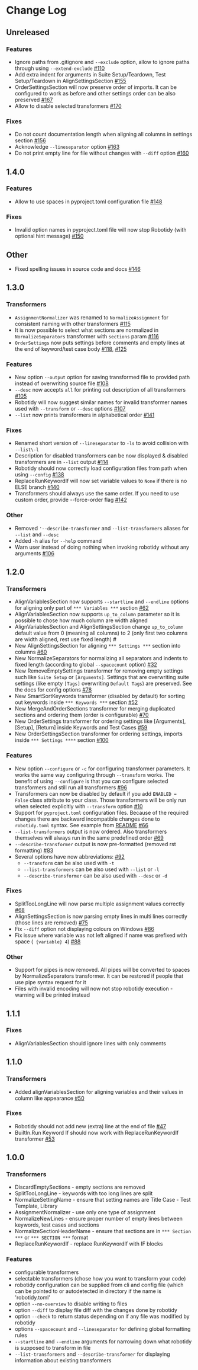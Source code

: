# Change Log

## Unreleased

### Features
- Ignore paths from .gitignore and ``--exclude`` option, allow to ignore paths through using ``--extend-exclude`` [#110](https://github.com/MarketSquare/robotframework-tidy/issues/110)
- Add extra indent for arguments in Suite Setup/Teardown, Test Setup/Teardown in AlignSettingsSection [#155](https://github.com/MarketSquare/robotframework-tidy/issues/155)
- OrderSettingsSection will now preserve order of imports. It can be configured to work as before and other settings order can be also preserved [#167](https://github.com/MarketSquare/robotframework-tidy/issues/167)
- Allow to disable selected transformers [#170](https://github.com/MarketSquare/robotframework-tidy/issues/170)

### Fixes
- Do not count documentation length when aligning all columns in settings section  [#156](https://github.com/MarketSquare/robotframework-tidy/issues/156)
- Acknowledge ``--lineseparator`` option [#163](https://github.com/MarketSquare/robotframework-tidy/issues/163)
- Do not print empty line for file without changes with ``--diff`` option [#160](https://github.com/MarketSquare/robotframework-tidy/issues/160)

## 1.4.0

### Features
- Allow to use spaces in pyproject.toml configuration file [#148](https://github.com/MarketSquare/robotframework-tidy/issues/148)

### Fixes
- Invalid option names in pyproject.toml file will now stop Robotidy (with optional hint message) [#150](https://github.com/MarketSquare/robotframework-tidy/issues/150)

## Other
- Fixed spelling issues in source code and docs [#146](https://github.com/MarketSquare/robotframework-tidy/issues/146)

## 1.3.0

### Transformers
- ``AssignmentNormalizer`` was renamed to ``NormalizeAssignment`` for consistent naming with other transformers [#115](https://github.com/MarketSquare/robotframework-tidy/issues/115)
- It is now possible to select what sections are normalized in ``NormalizeSeparators`` transformer with ``sections`` param [#116](https://github.com/MarketSquare/robotframework-tidy/issues/116)
- ``OrderSettings`` now puts settings before comments and empty lines at the end of keyword/test case body [#118](https://github.com/MarketSquare/robotframework-tidy/issues/118), [#125](https://github.com/MarketSquare/robotframework-tidy/issues/125)

### Features
- New option ``--output`` option for saving transformed file to provided path instead of overwriting source file [#108](https://github.com/MarketSquare/robotframework-tidy/issues/108)
- ``--desc`` now accepts ``all`` for printing out description of all transformers [#105](https://github.com/MarketSquare/robotframework-tidy/issues/105)
- Robotidy will now suggest similar names for invalid transformer names used with ``--transform`` or ``--desc`` options  [#107](https://github.com/MarketSquare/robotframework-tidy/issues/107)
- ``--list`` now prints transformers in alphabetical order [#141](https://github.com/MarketSquare/robotframework-tidy/issues/141)

### Fixes
- Renamed short version of ``--lineseparator`` to ``-ls`` to avoid collision with ``--list\-l``
- Description for disabled transformers can be now displayed & disabled transformers are in ``--list`` output [#114](https://github.com/MarketSquare/robotframework-tidy/issues/114)
- Robotidy should now correctly load configuration files from path when using ``--config`` [#138](https://github.com/MarketSquare/robotframework-tidy/issues/138)
- ReplaceRunKeywordIf will now set variable values to `None` if there is no ELSE branch [#140](https://github.com/MarketSquare/robotframework-tidy/issues/140)
- Transformers should always use the same order. If you need to use custom order, provide --force-order flag [#142](https://github.com/MarketSquare/robotframework-tidy/issues/142)

### Other
- Removed ``'--describe-transformer`` and ``--list-transformers`` aliases for ``--list`` and ``--desc``
- Added ``-h`` alias for ``--help`` command
- Warn user instead of doing nothing when invoking robotidy without any arguments [#106](https://github.com/MarketSquare/robotframework-tidy/issues/106)

## 1.2.0

### Transformers

- AlignVariablesSection now supports ``--startline`` and ``--endline`` options for aligning only part of ``*** Variables ***`` section [#62](https://github.com/MarketSquare/robotframework-tidy/issues/62)
- AlignVariablesSection now supports ``up_to_column`` parameter so it is possible to chose how much column are width aligned
- AlignVariablesSection and AlignSettingsSection change ``up_to_column`` default value from 0 (meaning all columns) to 2 (only first two columns are width aligned, rest use fixed length) #
- New AlignSettingsSection for aligning ``*** Settings ***`` section into columns [#60](https://github.com/MarketSquare/robotframework-tidy/issues/60)
- New NormalizeSeparators for normalizing all separators and indents to fixed length (according to global ``--spacecount`` option) [#32](https://github.com/MarketSquare/robotframework-tidy/issues/32)
- New RemoveEmptySettings transformer for removing empty settings such like `Suite Setup` or `[Arguments]`. Settings that are overwriting suite settings (like empty `[Tags]` overwriting `Default Tags`) are preserved. See the docs for config options [#78](https://github.com/MarketSquare/robotframework-tidy/issues/78)
- New SmartSortKeywords transformer (disabled by default) for sorting out keywords inside ``*** Keywords ***`` section [#52](https://github.com/MarketSquare/robotframework-tidy/issues/52)
- New MergeAndOrderSections transformer for merging duplicated sections and ordering them (order is configurable) [#70](https://github.com/MarketSquare/robotframework-tidy/issues/70)
- New OrderSettings transformer for ordering settings like [Arguments], [Setup], [Return] inside Keywords and Test Cases [#59](https://github.com/MarketSquare/robotframework-tidy/issues/59)
- New OrderSettingsSection transformer for ordering settings, imports inside ``*** Settings ****`` section [#100](https://github.com/MarketSquare/robotframework-tidy/issues/100)

### Features
- New option ``--configure`` or ``-c`` for configuring transformer parameters. It works the same way configuring through ``--transform`` works. The benefit of using ``--configure`` is that you can configure selected transformers and still run all transformers [#96](https://github.com/MarketSquare/robotframework-tidy/issues/96)
- Transformers can now be disabled by default if you add ``ENABLED = False`` class attribute to your class. Those transformers will be only run when selected explicitly with ``--transform`` option [#10](https://github.com/MarketSquare/robotframework-tidy/issues/10)
- Support for ``pyproject.toml`` configuration files. Because of the required changes there are backward incompatible changes done to ``robotidy.toml`` syntax. See example from [README](https://github.com/MarketSquare/robotframework-tidy/blob/main/README.rst#configuration-file) [#66](https://github.com/MarketSquare/robotframework-tidy/issues/66)
- ``--list-transformers`` output is now ordered. Also transformers themselves will always run in the same predefined order [#69](https://github.com/MarketSquare/robotframework-tidy/issues/69)
- ``--describe-transformer`` output is now pre-formatted (removed rst formatting) [#83](https://github.com/MarketSquare/robotframework-tidy/issues/83)
- Several options have now abbreviations: [#92](https://github.com/MarketSquare/robotframework-tidy/issues/92)
  - ``--transform`` can be also used with ``-t``
  - ``--list-transformers`` can be also used with ``--list`` or ``-l``
  - ``--describe-transformer`` can be also used with ``--desc`` or ``-d`` 

### Fixes
- SplitTooLongLine will now parse multiple assignment values correctly [#68](https://github.com/MarketSquare/robotframework-tidy/issues/68)
- AlignSettingsSection is now parsing empty lines in multi lines correctly (those lines are removed) [#75](https://github.com/MarketSquare/robotframework-tidy/issues/75)
- Fix ``--diff`` option not displaying colours on Windows [#86](https://github.com/MarketSquare/robotframework-tidy/issues/86)
- Fix issue where variable was not left aligned if name was prefixed with space (`` {variable} 4``) [#88](https://github.com/MarketSquare/robotframework-tidy/issues/88)

### Other
- Support for pipes is now removed. All pipes will be converted to spaces by NormalizeSeparators transformer. It can be restored if people that use pipe syntax request for it
- Files with invalid encoding will now not stop robotidy execution - warning will be printed instead

## 1.1.1

### Fixes

- AlignVariablesSection should ignore lines with only comments

## 1.1.0

### Transformers

- Added alignVariablesSection for aligning variables and their values in column like appearance [#50](https://github.com/MarketSquare/robotframework-tidy/issues/50)

### Fixes

- Robotidy should not add new (extra) line at the end of file [#47](https://github.com/MarketSquare/robotframework-tidy/issues/47)
- BuiltIn.Run Keyword If should now work with ReplaceRunKeywordIf transformer [#53](https://github.com/MarketSquare/robotframework-tidy/issues/53)

## 1.0.0

### Transformers

- DiscardEmptySections - empty sections are removed
- SplitTooLongLine - keywords with too long lines are split
- NormalizeSettingName - ensure that setting names are Title Case - Test Template, Library
- AssignmentNormalizer - use only one type of assignment
- NormalizeNewLines - ensure proper number of empty lines between keywords, test cases and sections
- NormalizeSectionHeaderName - ensure that sections are in ``*** Section ***`` or ``*** SECTION ***`` format
- ReplaceRunKeywordIf - replace RunKeywordIf with IF blocks

### Features

- configurable transformers
- selectable transformers (chose how you want to transform your code)
- robotidy configuration can be supplied from cli and config file (which can be pointed to or autodetected in directory if the name is 'robotidy.toml'
- option ``--no-overview`` to disable writing to files
- option ``--diff`` to display file diff with the changes done by robotidy
- option ``--check`` to return status depending on if any file was modified by robotidy
- options ``--spacecount`` and ``--lineseparator`` for defining global formatting rules
- ``--startline`` and ``--endline`` arguments for narrowing down what robotidy is supposed to transform in file
- ```--list-transformers``` and ``--describe-transformer`` for displaying information about existing transformers
